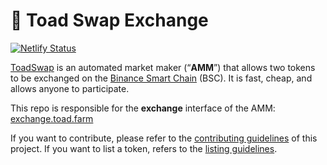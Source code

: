 # 🐸 Toad Swap Exchange

[![Netlify Status](https://api.netlify.com/api/v1/badges/c6ef7e73-4a84-410d-83b0-b89326787dff/deploy-status)](https://app.netlify.com/sites/swap-master/deploys)

[ToadSwap](https://toad.farm/) is an automated market maker (“**AMM**”) that allows two tokens to be exchanged on the [Binance Smart Chain](https://www.binance.org/en/smartChain) (BSC). It is fast, cheap, and allows anyone to participate.

This repo is responsible for the **exchange** interface of the AMM: [exchange.toad.farm](https://exchange.toad.farm/)

If you want to contribute, please refer to the [contributing guidelines](./CONTRIBUTING.md) of this project.
If you want to list a token, refers to the [listing guidelines](./listing.md).
